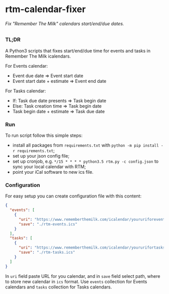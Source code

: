 rtm-calendar-fixer
=============
###### Fix "Remember The Milk" calendars start/end/due dates.

### TL;DR

A Python3 scripts that fixes start/end/due time for events and tasks in Remember The Milk icalendars.

For Events calendar:
* Event due date => Event start date
* Event start date + estimate => Event end date

For Tasks calendar:
* If: Task due date presents => Task begin date
* Else: Task creation time => Task begin date
* Task begin date + estimate => Task due date

### Run
To run script follow this simple steps:
* install all packages from `requirements.txt` with `python -m pip install -r requirements.txt`;
* set up your json config file;
* set up cronjob, e.g. `*/15 * * * * python3.5 rtm.py -c config.json` to sync your local calendar with RTM;
* point your iCal software to new ics file.

### Configuration
For easy setup you can create configuration file with this content:
```json
{
  "events": [
    {
      "uri": "https://www.rememberthemilk.com/icalendar/youruriforeventcalendar",
      "save": "./rtm-events.ics"
    }
  ],
  "tasks": [
    {
      "uri": "https://www.rememberthemilk.com/icalendar/yoururifortaskscalendar",
      "save": "./rtm-tasks.ics"
    }
  ]
}
```

In `uri` field paste URL for you calendar, and in `save` field select path, where to store new calendar in `ics` format.
Use `events` collection for Events calendars and `tasks` collection for Tasks calendars.
